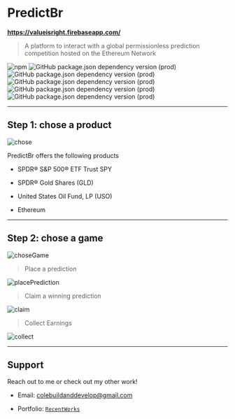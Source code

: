 # PredictBr

**https://valueisright.firebaseapp.com/**

> A platform to interact with a global permissionless prediction competition hosted on the Ethereum Network

![npm](https://img.shields.io/npm/v/npm)
![GitHub package.json dependency version (prod)](https://img.shields.io/github/package-json/dependency-version/colebuildanddevelop/PredictBr/react)
![GitHub package.json dependency version (prod)](https://img.shields.io/github/package-json/dependency-version/colebuildanddevelop/PredictBr/web3)
![GitHub package.json dependency version (prod)](https://img.shields.io/github/package-json/dependency-version/colebuildanddevelop/PredictBr/react-router-dom)
![GitHub package.json dependency version (prod)](https://img.shields.io/github/package-json/dependency-version/colebuildanddevelop/PredictBr/victory)
![GitHub package.json dependency version (prod)](https://img.shields.io/github/package-json/dependency-version/colebuildanddevelop/PredictBr/@material-ui/core)

---

## Step 1: chose a product

![chose](https://github.com/Colebuildanddevelop/PredictBR/blob/master/src/static/choseProduct.gif)

PredictBr offers the following products

- SPDR® S&P 500® ETF Trust SPY

- SPDR® Gold Shares (GLD)

- United States Oil Fund, LP (USO)

- Ethereum

---

## Step 2: chose a game

![choseGame](https://github.com/Colebuildanddevelop/PredictBR/blob/master/src/static/choseGame.gif)

> Place a prediction

![placePrediction](https://github.com/Colebuildanddevelop/PredictBR/blob/master/src/static/predict.gif)

> Claim a winning prediction

![claim](https://github.com/Colebuildanddevelop/PredictBR/blob/master/src/static/claimWinning.gif)

> Collect Earnings 

![collect](https://github.com/Colebuildanddevelop/PredictBR/blob/master/src/static/collectEarnings.gif)


---

## Support

Reach out to me or check out my other work!

- Email: colebuildanddevelop@gmail.com

- Portfolio: <a href="https://portfolio-5e35d.firebaseapp.com/" target="_blank">`RecentWorks`</a>

